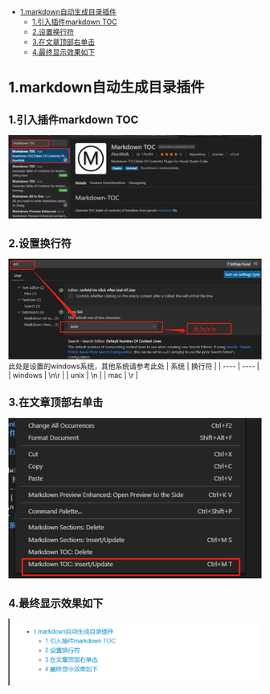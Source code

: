 <!-- TOC -->

- [1.markdown自动生成目录插件](#1markdown自动生成目录插件)
  - [1.引入插件markdown TOC](#1引入插件markdown-toc)
  - [2.设置换行符](#2设置换行符)
  - [3.在文章顶部右单击](#3在文章顶部右单击)
  - [4.最终显示效果如下](#4最终显示效果如下)

<!-- /TOC -->

# 1.markdown自动生成目录插件
## 1.引入插件markdown TOC
![](1.png)
## 2.设置换行符
![](2.png)
此处是设置的windows系统，其他系统请参考此处
|  系统   | 换行符  |
|  ----  | ----  |
| windows  | \n\r |
| unix  | \n |
| mac  | \r |
## 3.在文章顶部右单击
![](3.png)
## 4.最终显示效果如下
![](4.png)